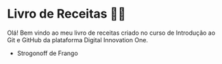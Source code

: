# Livro de Receitas :man_cook:

Olá! Bem vindo ao meu livro de receitas criado no curso de Introdução ao Git e GitHub da plataforma Digital Innovation One.

- Strogonoff de Frango

  